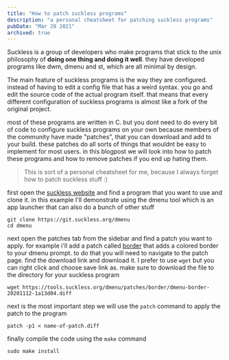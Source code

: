 ```yaml
---
title: "How to patch suckless programs"
description: "a personal cheatsheet for patching suckless programs"
pubDate: "Mar 28 2021"
archived: true
---
```


Suckless is a group of developers who make programs that stick to the unix philosophy of **doing one thing and doing it well**. they have developed programs like dwm, dmenu and st, which are all minimal by design.

The main feature of suckless programs is the way they are configured. instead of having to edit a config file that has a weird syntax. you go and edit the source code of the actual program itself. that means that every different configuration of suckless programs is almost like a fork of the original project.

most of these programs are written in C. but you dont need to do every bit of code to configure suckless programs on your own because members of the community have made "patches", that you can download and add to your build. these patches do all sorts of things that wouldnt be easy to implement for most users. in this blogpost we will look into how to patch these programs and how to remove patches if you end up hating them.

> This is sort of a personal cheatsheet for me, because I always forget how to patch suckless stuff :)

first open the [suckless website](https:suckless.org) and find a program that you want to use and clone it. in this example I'll demonstrate using the dmenu tool which is an app launcher that can also do a bunch of other stuff

```shell
git clone https://git.suckless.org/dmenu
cd dmenu
```

next open the patches tab from the sidebar and find a patch you want to apply. for example i'll add a patch called [border](https:https://tools.suckless.org/dmenu/patches/border/) that adds a colored border to your dmenu prompt. to do that you will need to navigate to the patch page. find the download link and download it. I prefer to use `wget` but you can right click and choose save link as. make sure to download the file to the directory for your suckless program

```shell
wget https://tools.suckless.org/dmenu/patches/border/dmenu-border-20201112-1a13d04.diff
```

next is the most important step we will use the `patch` command to apply the patch to the program

```shell
patch -p1 < name-of-patch.diff
```

finally compile the code using the `make` command

```shell
sudo make install
```

